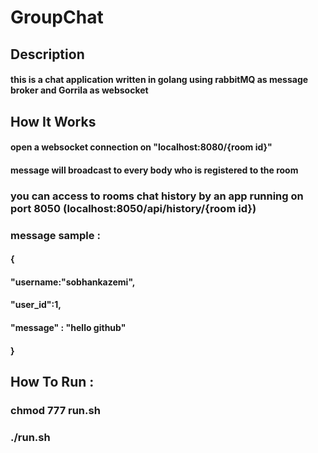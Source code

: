 # GroupChat

## Description
#### this is a chat application written in golang using rabbitMQ as message broker and Gorrila as websocket
## How It Works
#### open a websocket connection on "localhost:8080/{room id}"
#### message will broadcast to every body who is registered to the room
### you can access to rooms chat history by an app running on port 8050 (localhost:8050/api/history/{room id})
### message sample :
#### {
####    "username:"sobhankazemi",
####    "user_id":1,
####    "message" : "hello github"
#### }
## How To Run :
### chmod 777 run.sh
### ./run.sh
